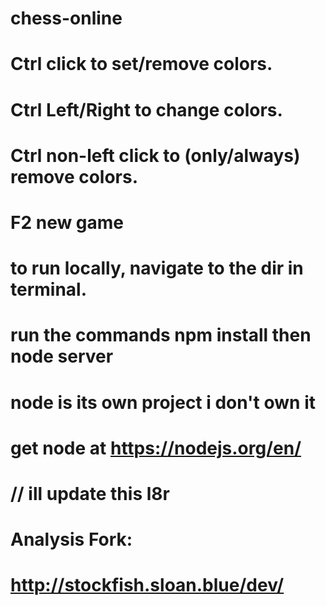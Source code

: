 # chess-online
# Ctrl click to set/remove colors.
# Ctrl Left/Right to change colors.
# Ctrl non-left click to (only/always) remove colors.
# F2 new game
# to run locally, navigate to the dir in terminal.
# run the commands npm install then node server
# node is its own project i don't own it
# get node at https://nodejs.org/en/
# // ill update this l8r
# Analysis Fork: 
# http://stockfish.sloan.blue/dev/
